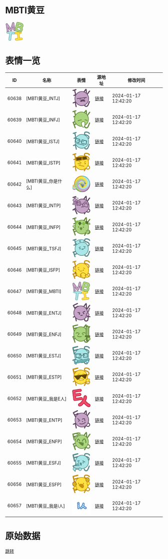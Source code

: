 # MBTI黄豆

<img src="./cover.png" height="60" alt="cover" />

# 表情一览

|ID|名称|表情|源地址|修改时间|
|----|----|----|----|----|
|60638|[MBTI黄豆_INTJ]|<img src="./pic/060638_%5BMBTI黄豆_INTJ%5D.png" height="60" alt="INTJ"/>|[链接](https://i0.hdslb.com/bfs/garb/83461ed7d279db405db6d456f4faa25d97fd20b7.png)|2024-01-17 12:42:20|
|60639|[MBTI黄豆_INFJ]|<img src="./pic/060639_%5BMBTI黄豆_INFJ%5D.png" height="60" alt="INFJ"/>|[链接](https://i0.hdslb.com/bfs/garb/51489a5d3a8111e7ed0490487d3ea919ae5a4827.png)|2024-01-17 12:42:20|
|60640|[MBTI黄豆_ISTJ]|<img src="./pic/060640_%5BMBTI黄豆_ISTJ%5D.png" height="60" alt="ISTJ"/>|[链接](https://i0.hdslb.com/bfs/garb/4d0215df8929e580249461f8993923263ce8586a.png)|2024-01-17 12:42:20|
|60641|[MBTI黄豆_ISTP]|<img src="./pic/060641_%5BMBTI黄豆_ISTP%5D.png" height="60" alt="ISTP"/>|[链接](https://i0.hdslb.com/bfs/garb/97083f7eba21fdf6b6838808f0217ac3ec71f4f5.png)|2024-01-17 12:42:20|
|60642|[MBTI黄豆_你是什么]|<img src="./pic/060642_%5BMBTI黄豆_你是什么%5D.png" height="60" alt="你是什么"/>|[链接](https://i0.hdslb.com/bfs/garb/3d2a9df486eee8704b864e3432197896098beff9.png)|2024-01-17 12:42:20|
|60643|[MBTI黄豆_INTP]|<img src="./pic/060643_%5BMBTI黄豆_INTP%5D.png" height="60" alt="INTP"/>|[链接](https://i0.hdslb.com/bfs/garb/ef9cca2e49d17e96260d151a447c74f052b78661.png)|2024-01-17 12:42:20|
|60644|[MBTI黄豆_INFP]|<img src="./pic/060644_%5BMBTI黄豆_INFP%5D.png" height="60" alt="INFP"/>|[链接](https://i0.hdslb.com/bfs/garb/081cd6dc2a25707b4b5fa2a089b47b202d144598.png)|2024-01-17 12:42:20|
|60645|[MBTI黄豆_TSFJ]|<img src="./pic/060645_%5BMBTI黄豆_TSFJ%5D.png" height="60" alt="TSFJ"/>|[链接](https://i0.hdslb.com/bfs/garb/7a017efa43927a76d334749c8077f3da698ff7ba.png)|2024-01-17 12:42:20|
|60646|[MBTI黄豆_ISFP]|<img src="./pic/060646_%5BMBTI黄豆_ISFP%5D.png" height="60" alt="ISFP"/>|[链接](https://i0.hdslb.com/bfs/garb/d2841b6c443f5118177e3e1148ce90bb26e720a7.png)|2024-01-17 12:42:20|
|60647|[MBTI黄豆_MBTI]|<img src="./pic/060647_%5BMBTI黄豆_MBTI%5D.png" height="60" alt="MBTI"/>|[链接](https://i0.hdslb.com/bfs/garb/faa661ca66706f8d973d37f01973b2a2db33b7d5.png)|2024-01-17 12:42:20|
|60648|[MBTI黄豆_ENTJ]|<img src="./pic/060648_%5BMBTI黄豆_ENTJ%5D.png" height="60" alt="ENTJ"/>|[链接](https://i0.hdslb.com/bfs/garb/8d5760ed586c810876777d9e60e48e139a35f74b.png)|2024-01-17 12:42:20|
|60649|[MBTI黄豆_ENFJ]|<img src="./pic/060649_%5BMBTI黄豆_ENFJ%5D.png" height="60" alt="ENFJ"/>|[链接](https://i0.hdslb.com/bfs/garb/b3516eb13afafe9b9ff4acbd1c0ec942dd6e5c48.png)|2024-01-17 12:42:20|
|60650|[MBTI黄豆_ESTJ]|<img src="./pic/060650_%5BMBTI黄豆_ESTJ%5D.png" height="60" alt="ESTJ"/>|[链接](https://i0.hdslb.com/bfs/garb/b090f7993fd6f234e5ffbd4c2ba5f56f5fbe3d50.png)|2024-01-17 12:42:20|
|60651|[MBTI黄豆_ESTP]|<img src="./pic/060651_%5BMBTI黄豆_ESTP%5D.png" height="60" alt="ESTP"/>|[链接](https://i0.hdslb.com/bfs/garb/9b123e95dd5ac2bf9e0549954d8d0b5210fbdd5d.png)|2024-01-17 12:42:20|
|60652|[MBTI黄豆_我是E人]|<img src="./pic/060652_%5BMBTI黄豆_我是E人%5D.png" height="60" alt="我是E人"/>|[链接](https://i0.hdslb.com/bfs/garb/878d9d17fa4e3f68255f845e6d588420cedeb1ad.png)|2024-01-17 12:42:20|
|60653|[MBTI黄豆_ENTP]|<img src="./pic/060653_%5BMBTI黄豆_ENTP%5D.png" height="60" alt="ENTP"/>|[链接](https://i0.hdslb.com/bfs/garb/cb12ef194576ab7cc79e89d29598820f63538ed4.png)|2024-01-17 12:42:20|
|60654|[MBTI黄豆_ENFP]|<img src="./pic/060654_%5BMBTI黄豆_ENFP%5D.png" height="60" alt="ENFP"/>|[链接](https://i0.hdslb.com/bfs/garb/c079a62dc43795d3d2249b308249f4e454fb7891.png)|2024-01-17 12:42:20|
|60655|[MBTI黄豆_ESFJ]|<img src="./pic/060655_%5BMBTI黄豆_ESFJ%5D.png" height="60" alt="ESFJ"/>|[链接](https://i0.hdslb.com/bfs/garb/bca969a4cb9eb68ee0c7f68eb489f9c086096fc6.png)|2024-01-17 12:42:20|
|60656|[MBTI黄豆_ESFP]|<img src="./pic/060656_%5BMBTI黄豆_ESFP%5D.png" height="60" alt="ESFP"/>|[链接](https://i0.hdslb.com/bfs/garb/430b5d0bc2ef94cfff0a3b8f922f39ee82ffe947.png)|2024-01-17 12:42:20|
|60657|[MBTI黄豆_我是i人]|<img src="./pic/060657_%5BMBTI黄豆_我是i人%5D.png" height="60" alt="我是i人"/>|[链接](https://i0.hdslb.com/bfs/garb/f679f05929defed9117b2ff6062cb79959858466.png)|2024-01-17 12:42:20|

# 原始数据

[跳转](./raw.json)

